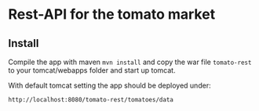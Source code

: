 # Rest-API for the tomato market

## Install

Compile the app with maven ```mvn install``` and copy the war file ```tomato-rest``` to your tomcat/webapps folder and start up tomcat.

With default tomcat setting the app should be deployed under:

```http://localhost:8080/tomato-rest/tomatoes/data```


